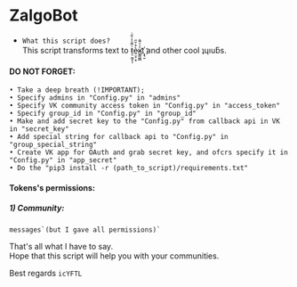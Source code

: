 # ZalgoBot
* `What this script does?`  
    This script transforms text to t̷̤̦̰̫͓͕͗͌ͦ̓͛̋ͥè̴̠̤͓͕̠͒̇̆̋x͍͇͖̻̍ͯ͛͌̇t҉͕͉̮ and other cool ʇɥıuƃs.




 #### DO NOT FORGET:
    • Take a deep breath (!IMPORTANT);
    • Specify admins in "Config.py" in "admins"
    • Specify VK community access token in "Config.py" in "access_token"
    • Specify group_id in "Config.py" in "group_id"
    • Make and add secret key to the "Config.py" from callback api in VK in "secret_key"
    • Add special string for callback api to "Config.py" in "group_special_string"
    • Create VK app for OAuth and grab secret key, and ofcrs specify it in "Config.py" in "app_secret"
    • Do the "pip3 install -r (path_to_script)/requirements.txt"
     

 #### Tokens's permissions:  
##### 1) Community:
    messages`(but I gave all permissions)`

 That's all what I have to say.  
Hope that this script will help you with your communities.

 Best regards `icYFTL`
